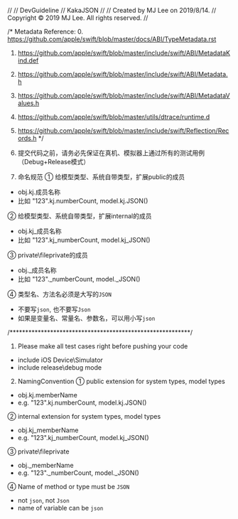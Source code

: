 //
//  DevGuideline
//  KakaJSON
//
//  Created by MJ Lee on 2019/8/14.
//  Copyright © 2019 MJ Lee. All rights reserved.
//

/*
Metadata Reference:
0. https://github.com/apple/swift/blob/master/docs/ABI/TypeMetadata.rst
1. https://github.com/apple/swift/blob/master/include/swift/ABI/MetadataKind.def
2. https://github.com/apple/swift/blob/master/include/swift/ABI/Metadata.h
3. https://github.com/apple/swift/blob/master/include/swift/ABI/MetadataValues.h
4. https://github.com/apple/swift/blob/master/utils/dtrace/runtime.d
5. https://github.com/apple/swift/blob/master/include/swift/Reflection/Records.h
*/

1. 提交代码之前，请务必先保证在真机、模拟器上通过所有的测试用例（Debug+Release模式）

2. 命名规范
① 给模型类型、系统自带类型，扩展public的成员
- obj.kj.成员名称
- 比如 "123".kj.numberCount, model.kj.JSON()

② 给模型类型、系统自带类型，扩展internal的成员
- obj.kj_成员名称
- 比如 "123".kj_numberCount, model.kj_JSON()

③ private\fileprivate的成员
- obj._成员名称
- 比如 "123"._numberCount, model._JSON()

④ 类型名、方法名必须是大写的`JSON`
- 不要写`json`, 也不要写`Json`
- 如果是变量名、常量名、参数名，可以用小写`json`

/**********************************************************/

1. Please make all test cases right before pushing your code
- include iOS Device\Simulator
- include release\debug mode

2. NamingConvention
① public extension for system types, model types
- obj.kj.memberName
- e.g. "123".kj.numberCount, model.kj.JSON()

② internal extension for system types, model types
- obj.kj_memberName
- e.g. "123".kj_numberCount, model.kj_JSON()

③ private\fileprivate
- obj._memberName
- e.g. "123"._numberCount, model._JSON()

④ Name of method or type must be `JSON`
- not `json`, not `Json`
- name of variable can be `json`
